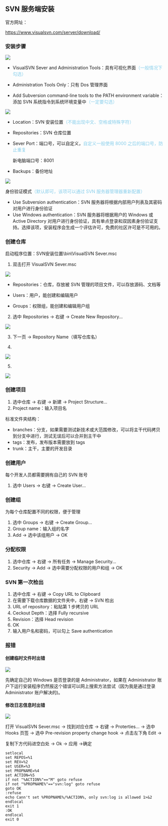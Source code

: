 ## SVN 服务端安装

官方网址：

https://www.visualsvn.com/server/download/

### 安装步骤

![](安装步骤1.png)

- VisualSVN Sever and Administration Tools：具有可视化界面<font color = skyblue>（一般情况下勾选）</font>

- Administration Tools Only：只有 Dos 管理界面
- Add Subversion command-line tools to the PATH environment variable：添加 SVN 系统指令到系统环境变量中<font color = skyblue>（一定要勾选）</font>

![](安装步骤2.png)

- Location：SVN 安装位置<font color = skyblue>（不能出现中文、空格或特殊字符）</font>

- Repositories：SVN 仓库位置

- Sever Port：端口号，可以自定义，<font color = skyblue>自定义一般使用 8000 之后的端口号，防止重复</font>

  新电脑端口号：8001

- Backups：备份地址

![](D:\笔记\Notes-SVN\SVN服务端\安装步骤3.png)

身份验证模式<font color = skyblue>（默认即可，该项可以通过 SVN 服务器管理器重新配置）</font>

- Use Subversion authentication：SVN 服务器将根据内部用户列表及其密码对用户进行身份验证
- Use Windows authentication：SVN 服务器将根据用户的 Windows 或Active Directory 对用户进行身份验证，具有单点登录和双因素身份验证支持。选择该项，安装程序会生成一个评估许可，免费的社区许可是不可用的。

### 创建仓库

启动程序位置：SVN安装位置\bin\VisualSVN Sever.msc

1. 双击打开 VisualSVN Sever.msc

![](创建仓库1.png)

- Repositories：仓库，存放被 SVN 管理的项目文件，可以存放源码、文档等

- Users：用户，能创建和编辑用户

- Groups：权限组，能创建和编辑用户组

2. 选中 Repositories -> 右键 -> Create New Repository...

![](创建仓库2.png)

3. 下一页 -> Repository Name（填写仓库名）

4. 

![](创建仓库3.png)

5. 

![](创建仓库4.png)

### 创建项目

1. 选中仓库 -> 右键 -> 新建 -> Project Structure...
2. Project name：输入项目名

标准文件夹结构：

- branches：分支，如果需要测试新技术或大范围修改，可以将主干代码拷贝到分支中进行，测试无误后可以合并到主干中
- tags：发布，发布版本需要放到 tags
- trunk：主干，主要的开发目录

### 创建用户

每个开发人员都需要拥有自己的 SVN 账号

1. 选中 Users -> 右键 -> Create User...

### 创建组

为每个仓库配置不同的权限，便于管理

1. 选中 Groups -> 右键 -> Create Group...
2. Group name：输入组的名字
3. Add -> 选中该组用户 -> OK

### 分配权限

1. 选中仓库 -> 右键 -> 所有任务 -> Manage Security...
2. Security -> Add -> 选中需要分配权限的用户和组 -> OK

### SVN 第一次检出

1. 选中仓库 -> 右键 -> Copy URL to Clipboard
2. 在需要下载仓库数据的文件夹中，右键 -> SVN 检出
3. URL of repository：粘贴第 1 步拷贝的 URL
4. Ceckout Depth：选择 Fully recursive
5. Revision：选择 Head revision
6. OK
7. 输入用户名和密码，可以勾上 Save authentication

### 报错

#### 创建临时文件时出错

![](安装SVNServer时报错.png)

先确定自己的 Windows 是否登录的是 Administrator，如果在 Administrator 账户下运行安装程序仍然报这个错误可以网上搜索方法尝试（因为我是通过登录 Administrator 账户解决的)。

#### 修改日志信息时出错

![](修改日志时报错.png)

打开 VisualSVN Sever.msc -> 找到对应仓库 -> 右键 -> Proterties… -> 选中 Hooks 页签 -> 选中 Pre-revision property change hook -> 点击左下角 Edit ->

复制下方代码进空白处 -> Ok -> 应用 ->确定

```svn
setlocal
set REPOS=%1
set REV=%2
set USER=%3
set PROPNAME=%4
set ACTION=%5
if not "%ACTION%"=="M" goto refuse
if not "%PROPNAME%"=="svn:log" goto refuse
goto OK
:refuse
echo Cann't set %PROPNAME%/%ACTION%, only svn:log is allowed 1>&2
endlocal
exit 1
:OK
endlocal
exit 0
```

